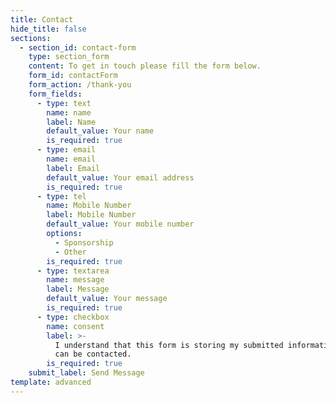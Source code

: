 ```yaml
---
title: Contact
hide_title: false
sections:
  - section_id: contact-form
    type: section_form
    content: To get in touch please fill the form below.
    form_id: contactForm
    form_action: /thank-you
    form_fields:
      - type: text
        name: name
        label: Name
        default_value: Your name
        is_required: true
      - type: email
        name: email
        label: Email
        default_value: Your email address
        is_required: true
      - type: tel
        name: Mobile Number
        label: Mobile Number
        default_value: Your mobile number
        options:
          - Sponsorship
          - Other
        is_required: true
      - type: textarea
        name: message
        label: Message
        default_value: Your message
        is_required: true
      - type: checkbox
        name: consent
        label: >-
          I understand that this form is storing my submitted information so I
          can be contacted.
        is_required: true
    submit_label: Send Message
template: advanced
---
```

